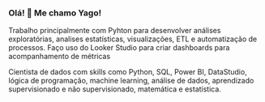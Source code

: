 ### Olá! 👋 Me chamo Yago!

Trabalho principalmente com Pyhton para desenvolver análises exploratórias, analises estatísticas, visualizações, ETL e automatização de processos.
Faço uso do Looker Studio para criar dashboards para acompanhamento de métricas 

Cientista de dados com skills como Python, SQL, Power BI, DataStudio, lógica de programação, machine learning, análise de dados, aprendizado supervisionado e não supervisionado, matemática e estatística. 




<!--
**YagoFC05/YagoFC05** is a ✨ _special_ ✨ repository because its `README.md` (this file) appears on your GitHub profile.

Here are some ideas to get you started:

- 🔭 I’m currently working on ...
- 🌱 I’m currently learning ...
- 👯 I’m looking to collaborate on ...
- 🤔 I’m looking for help with ...
- 💬 Ask me about ...
- 📫 How to reach me: ...
- 😄 Pronouns: ...
- ⚡ Fun fact: ...
-->
